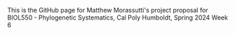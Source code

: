 This is the GitHub page for Matthew Morassutti's project proposal for BIOL550 - Phylogenetic Systematics, Cal Poly Humboldt, Spring 2024 Week 6
